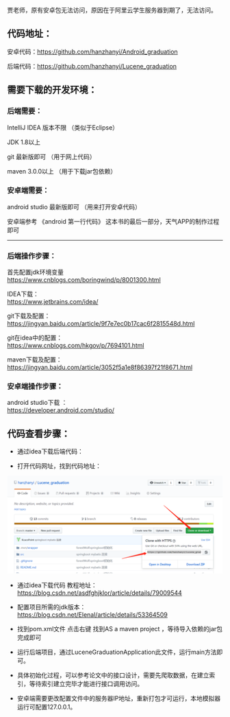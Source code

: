 贾老师，原有安卓包无法访问，原因在于阿里云学生服务器到期了，无法访问。

##  代码地址：
安卓代码：https://github.com/hanzhanyi/Android_graduation

后端代码：https://github.com/hanzhanyi/Lucene_graduation

##  需要下载的开发环境：

### 后端需要：

IntelliJ IDEA  版本不限  （类似于Eclipse）

JDK 1.8以上

git 最新版即可  （用于网上代码）

maven 3.0.0以上   （用于下载jar包依赖）

### 安卓端需要：

android studio 最新版即可  （用来打开安卓代码）

安卓端参考 《android 第一行代码》 这本书的最后一部分，天气APP的制作过程即可

---

### 后端操作步骤：

首先配置jdk环境变量<br>
https://www.cnblogs.com/boringwind/p/8001300.html

IDEA下载：<br>
https://www.jetbrains.com/idea/

git下载及配置：<br>
https://jingyan.baidu.com/article/9f7e7ec0b17cac6f2815548d.html

git在idea中的配置：<br>
https://www.cnblogs.com/hkgov/p/7694101.html

maven下载及配置：<br>
https://jingyan.baidu.com/article/3052f5a1e8f86397f21f8671.html

### 安卓端操作步骤：
android studio下载 ：<br>
https://developer.android.com/studio/



## 代码查看步骤：


- 通过idea下载后端代码：

- 打开代码网址，找到代码地址：
  
![image](doc/1.png)

- 通过idea下载代码
教程地址：<br>
https://blog.csdn.net/asdfghjklor/article/details/79009544

- 配置项目所需的jdk版本：<br>
https://blog.csdn.net/Elenal/article/details/53364509

- 找到pom.xml文件 点击右键 找到AS a maven project ，等待导入依赖的jar包完成即可

- 运行后端项目，通过LuceneGraduationApplication此文件，运行main方法即可。

- 具体初始化过程，可以参考论文中的接口设计，需要先爬取数据，在建立索引，等待索引建立完毕才能进行接口调用访问。

- 安卓端需要更改配置文件中的服务器IP地址，重新打包才可运行，本地模拟器运行可配置127.0.0.1。


